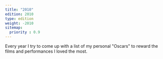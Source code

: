 ```yaml
---
title: "2010"
edition: 2010
type: edition
weight: -2010
sitemap:
  priority : 0.9
---
```

Every year I try to come up with a list of my personal "Oscars" to reward the films and performances I loved the most.